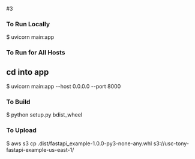 #3
### To Run Locally
$ uvicorn main:app

### To Run for All Hosts
## cd into app
$ uvicorn main:app --host 0.0.0.0 --port 8000

### To Build
$ python setup.py bdist_wheel

### To Upload
$ aws s3 cp .dist/fastapi_example-1.0.0-py3-none-any.whl s3://usc-tony-fastapi-example-us-east-1/
